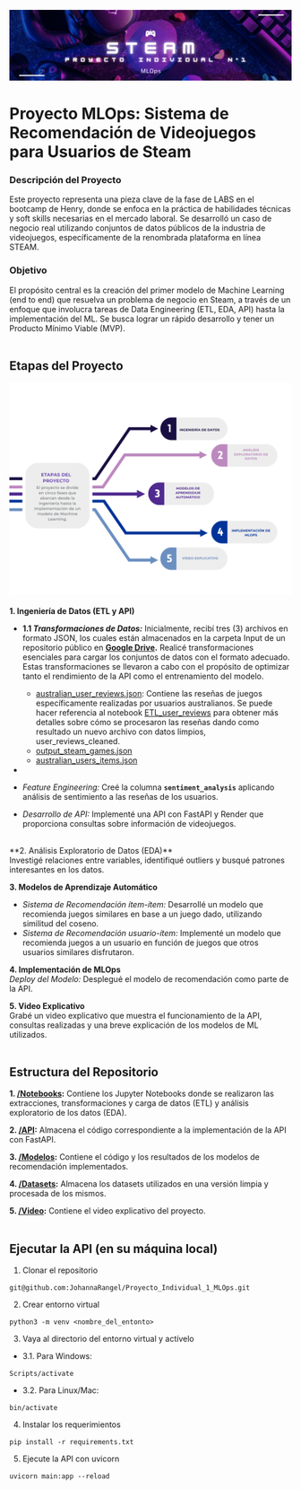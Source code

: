 ![Steam](https://github.com/JohannaRangel/Proyecto_Individual_1_MLOps/raw/main/assets/steam.png)
<br />
# Proyecto MLOps: Sistema de Recomendación de Videojuegos para Usuarios de Steam

### Descripción del Proyecto
Este proyecto representa una pieza clave de la fase de LABS en el bootcamp de Henry, donde se enfoca en la práctica de habilidades técnicas y soft skills necesarias en el mercado laboral. Se desarrolló un caso de negocio real utilizando conjuntos de datos públicos de la industria de videojuegos, específicamente de la renombrada plataforma en línea STEAM.

### Objetivo
El propósito central es la creación del primer modelo de Machine Learning (end to end) que resuelva un problema de negocio en Steam, a través de un enfoque que involucra tareas de Data Engineering (ETL, EDA, API) hasta la implementación del ML. Se busca lograr un rápido desarrollo y tener un Producto Mínimo Viable (MVP).<br />
<br />

## Etapas del Proyecto <br />
![Etapas](https://github.com/JohannaRangel/Proyecto_Individual_1_MLOps/raw/main/assets/Etapas.png)  
<br />
**1. Ingeniería de Datos (ETL y API)** <br />
- **1.1 *Transformaciones de Datos:*** Inicialmente, recibí tres (3) archivos en formato JSON, los cuales están almacenados en la carpeta Input de un repositorio público en **[Google Drive](https://bit.ly/47J98PN/).** Realicé transformaciones esenciales para cargar los conjuntos de datos con el formato adecuado. Estas transformaciones se llevaron a cabo con el propósito de optimizar tanto el rendimiento de la API como el entrenamiento del modelo.<br />
  + [australian_user_reviews.json](https://bit.ly/49LHpQo): Contiene las reseñas de juegos específicamente realizadas por usuarios australianos. Se puede hacer referencia al notebook [ETL_user_reviews](Notebooks/ETL_user_reviews.ipynb) para obtener más detalles sobre cómo se procesaron las reseñas dando como resultado un nuevo archivo con datos limpios, user_reviews_cleaned.<br />
  + [output_steam_games.json](https://bit.ly/49MGNKk)<br />
  + [australian_users_items.json](https://bit.ly/46AauM0)<br />
  
-  
- *Feature Engineering:* Creé la columna **``` sentiment_analysis ```** aplicando análisis de sentimiento a las reseñas de los usuarios. <br />
- *Desarrollo de API:* Implementé una API con FastAPI y Render que proporciona consultas sobre información de videojuegos. <br />

<br />
**2. Análisis Exploratorio de Datos (EDA)** <br />
Investigé relaciones entre variables, identifiqué outliers y busqué patrones interesantes en los datos.<br />

**3. Modelos de Aprendizaje Automático** <br />
- *Sistema de Recomendación ítem-ítem:* Desarrollé un modelo que recomienda juegos similares en base a un juego dado, utilizando similitud del coseno. <br />
- *Sistema de Recomendación usuario-ítem:* Implementé un modelo que recomienda juegos a un usuario en función de juegos que otros usuarios similares disfrutaron.<br />

**4. Implementación de MLOps** <br />
*Deploy del Modelo:* Desplegué el modelo de recomendación como parte de la API. <br />

**5. Video Explicativo** <br />
Grabé un video explicativo que muestra el funcionamiento de la API, consultas realizadas y una breve explicación de los modelos de ML utilizados.<br />
<br />

## Estructura del Repositorio <br />
**1. [/Notebooks](Notebooks/):** Contiene los Jupyter Notebooks donde se realizaron las extracciones, transformaciones y carga de datos (ETL) y análisis exploratorio de los datos (EDA).<br />

**2. [/API](API/):** Almacena el código correspondiente a la implementación de la API con FastAPI.<br />

**3. [/Modelos](Modelos/):** Contiene el código y los resultados de los modelos de recomendación implementados.<br />

**4. [/Datasets](Datasets/):** Almacena los datasets utilizados en una versión limpia y procesada de los mismos.<br />

**5. [/Video](Video/):** Contiene el video explicativo del proyecto.<br />
<br />

## Ejecutar la API (en su máquina local) <br />
1. Clonar el repositorio <br />
```
git@github.com:JohannaRangel/Proyecto_Individual_1_MLOps.git
```
2. Crear entorno virtual<br />
```
python3 -m venv <nombre_del_entonto>
```
3. Vaya al directorio del entorno virtual y actívelo<br />
- 3.1. Para Windows:
```
Scripts/activate
```
- 3.2. Para Linux/Mac:
```
bin/activate
```
4. Instalar los requerimientos<br />
```
pip install -r requirements.txt
```
5. Ejecute la API con uvicorn<br />
```
uvicorn main:app --reload
```
